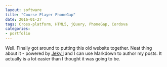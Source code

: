 ```yaml
---
layout: software
title: "Course Player PhoneGap"
date: 2016-01-27
tags: Cross-platform, HTML5, jQuery, PhoneGap, Cordova
categories:
- portfolio
---
```


Well. Finally got around to putting this old website together. Neat thing about it - powered by [Jekyll](http://jekyllrb.com) and I can use Markdown to author my posts. It actually is a lot easier than I thought it was going to be.
